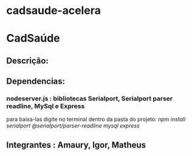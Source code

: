 # cadsaude-acelera

# CadSaúde

## Descrição:


## Dependencias:
### nodeserver.js : bibliotecas Serialport, Serialport parser readline, MySql e Express
para baixa-las digite no terminal dentro da pasta do projeto: *npm install serialport @serialport/parser-readline mysql express*

## Integrantes : Amaury, Igor, Matheus
